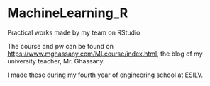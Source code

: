 # MachineLearning_R
Practical works made by my team on RStudio

The course and pw can be found on https://www.mghassany.com/MLcourse/index.html, the blog of my university teacher, Mr. Ghassany.

I made these during my fourth year of engineering school at ESILV.
